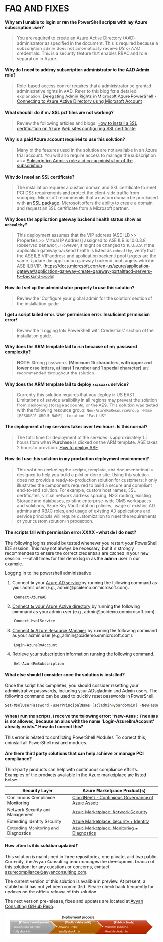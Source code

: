 # FAQ AND FIXES

#### Why am I unable to login or run the PowerShell scripts with my Azure subscription user? 
> You are required to create an Azure Active Directory (AAD) administrator as specified in the document. This is required because a subscription admin does not automatically receive DS or AAD credentials. This is a security feature that enables RBAC and role separation in Azure.
#### Why do I need to add my subscription administrator to the AAD Admin role?
>Role-based access control requires that a administrator be granted administrative rights in AAD. Refer to this blog for a detailed explanation.
> [Delegating Admin Rights in Microsoft Azure](https://www.petri.com/delegating-admin-rights-in-microsoft-azure)
> [PowerShell - Connecting to Azure Active Directory using Microsoft Account](http://stackoverflow.com/questions/29485364/powershell-connecting-to-azure-active-directory-using-microsoft-account)
#### What should I do if my SSL pxf files are not working?
> Review the following articles and blogs.
> [How to install a SSL certification on Azure](https://www.ssl.com/how-to/install-a-ssl-certificate-on-a-microsoft-azure-web-appwebsite-and-cloud-service/)
> [Web sites configuring SSL certificate](https://docs.microsoft.com/en-us/azure/app-service-web/web-sites-configure-ssl-certificate)
#### Why is a paid Azure account required to use this solution?
> Many of the features used in the solution are not available in an Azure trial account. You will also require access to manage the subscription as a [Subscription Admins role and co-administrator of the subscription](https://docs.microsoft.com/en-us/azure/active-directory/active-directory-assign-admin-roles#global-administrator).
#### Why do I need an SSL certificate?
> The installation requires a custom domain and SSL certificate to meet PCI DSS requirements and protect the client-side traffic from snooping. Microsoft
recommends that a custom domain be purchased with [an SSL package](https://d.docs.live.net/7b2b5032e10686e1/Azure%20Compliance/PCI%20DSS%20quickstart/1.%09https:/docs.microsoft.com/en-us/azure/app-service-web/web-sites-purchase-ssl-web-site).
Microsoft offers the ability to create a domain and request an SSL certificate from a Microsoft partner.
#### Why does the application gateway backend health status show as `unhealthy`?
> This deployment assumes that the VIP address [ASE ILB >> Properties >> Virtual IP Address] assigned to ASE ILB is 10.0.3.8 (observed behavior). However, it might be changed to 10.0.3.9. If the application gateway backend health is listed as `unhealthy`, verify that the ASE ILB VIP address and application backend pool targets are the same. Update the application gateway backend pool targets with the ASE ILB VIP. (https://docs.microsoft.com/en-us/azure/application-gateway/application-gateway-create-gateway-portal#add-servers-to-backend-pools)
#### How do I set up the administrator properly to use this solution?
> Review the 'Configure your global admin for the solution' section of the installation guide
#### I get a script failed error. User permission error. Insuficient permission error?
> Review the 'Logging Into PowerShell with Credentials' section of the installation guide.
#### Why does the ARM template fail to run because of my password complexity?
> **NOTE**: Strong passwords **(Minimum 15 characters, with upper and lower case letters, at least 1 number and 1 special character)** are recommended throughout the solution.
#### Why does the ARM template fail to deploy `xxxxxxxx` service?
> Currently this solution requires that you deploy in US EAST. Limitations of service avalibility in all regions may prevent the solution from deploying storage accounts, or the AES. This solution was tested with the following resource group: `New-AzureRmResourceGroup -Name [RESOURCE GROUP NAME] -Location "East US"`
#### The deployment of my services takes over two hours. Is this normal?
> The total time for deployment of the services is approximately 1.5 hours from when **Purchase** is clicked on the ARM template. ASE takes 2 hours to provision.
[How to deploy ASE](http://www.bizbert.com/bizbert/2016/01/07/AppServiceEnvironmentsHowToDeployAPIAppsToAVirtualNetwork.aspx)
#### How do I use this solution in my production deployment environment?
> This solution (including the scripts, template, and documentation) is designed to help you build a pilot or demo site. Using this solution does not provide a ready-to-production solution for customers; it only illustrates the components required to build a secure and compliant end-to-end solution. For example, custom host names, SSL certificates, virtual network address spacing, NSG routing, existing Storage and databases, existing enterprise-wide OMS workspaces and solutions, Azure Key Vault rotation policies, usage of existing AD admins and RBAC roles, and usage of existing AD applications and service principals will require customization to meet the requirements of your custom solution in production.
#### The scripts fail with permission error XXXX - what do I do next?
The following logins should be tested whenever you restart your PowerShell
IDE session. This may not always be necessary, but it is strongly recommended to
ensure the correct credentials are cached in your new session. ---at all times
for this demo log in as the **admin** user in our example.

Logging in to the powershell administrative

1.  Connect to your [Azure AD service](https://docs.microsoft.com/en-us/powershell/module/azuread/connect-azuread?view=azureadps-2.0)  by running the following command as your admin user (e.g., admin\@pcidemo.onmicrosoft.com).
```powershell
    Connect-AzureAD
```
2.  [Connect to your Azure Active
    directory](https://docs.microsoft.com/en-us/powershell/module/msonline/connect-msolservice?view=azureadps-1.0)
    by running the following command as your admin user (e.g., admin\@pcidemo.onmicrosoft.com).
```powershell
    Connect-MsolService
```
3.  [Connect to Azure
    Resource Manager](https://msdn.microsoft.com/en-us/library/mt125356.aspx) by running the following command as your admin user (e.g.,admin\@pcidemo.onmicrosoft.com).
```powershell
    Login-AzureRmAccount
```
4.  Retrieve your subscription information running the following command.
```powershell
    Get-AzureRmSubscription
```

#### What else should I consider once the solution is installed?
Once the script has completed, you should consider resetting your administrative passwords, including your ADsqladmin and Admin users. The following command can be used to quickly reset passwords in PowerShell. 

```powershell
Set-MsolUserPassword -userPrincipalName [sqladmin@yourdomain] -NewPassword [NEWPASSWORD] -ForceChangePassword $false
```

#### When I run the scripts, I receive the following error: "New-Alias : The alias is not allowed, because an alias with the name 'Login-AzureRmAccount' already exists."  How do I correct this?
This error is related to conflicting PowerShell Modules. To correct this, uninstall all PowerShell msi and modules. 

#### Are there third party solutions that can help achieve or manage PCI compliance?
Third-party products can help with continuous compliance efforts. Examples of the products available in the Azure marketplace are listed below.

| Security Layer | Azure Marketplace Product(s) |
| --- | --- |
| Continuous Compliance Monitoring | [CloudNeeti - Continuous Governance of Azure Assets](https://azuremarketplace.microsoft.com/en-us/marketplace/apps/cloudneeti.cloudneeti_enterpise?tab=Overview) |
| Network Security and Management | [Azure Marketplace: Network Security](https://azuremarketplace.microsoft.com/en-us/marketplace/apps/category/networking?page=1)        |
| Extending Identity Security | [Azure Marketplace: Security + Identity](https://azuremarketplace.microsoft.com/en-us/marketplace/apps/category/security-identity?page=1) |
| Extending Monitoring and Diagnostics 	| [Azure Marketplace: Monitoring + Diagnostics](https://azuremarketplace.microsoft.com/en-us/marketplace/apps/category/monitoring-management?page=1&subcategories=monitoring-diagnostics) |

 #### How often is this solution updated? 

This solution is maintained in three repositories, one private, and two public. Currently, the Avyan Consulting team manages the development branch of this solution; for any questions or concerns, contact azurecompliance@avyanconsulting.com.

The current version of this solution is avalible in preview. At present, a stable build has not yet been committed. Please check back frequently for updates on the official release of this solution.

The next version pre-release, fixes and updates are located at [Avyan Consulting GitHub Repo](https://github.com/AvyanConsultingCorp/pci-paas-webapp-ase-sqldb-appgateway-keyvault-oms/).


![](images/deploy.png)
